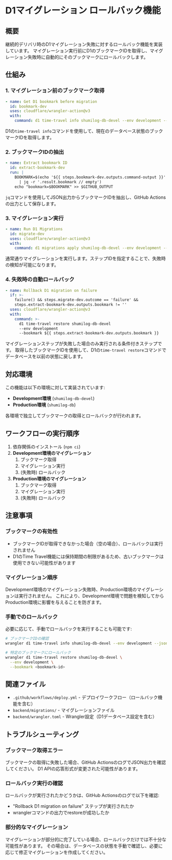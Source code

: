 # D1マイグレーション ロールバック機能

## 概要

継続的デリバリ時のD1マイグレーション失敗に対するロールバック機能を実装しています。
マイグレーション実行前にD1のブックマークIDを取得し、マイグレーション失敗時に自動的にそのブックマークにロールバックします。

## 仕組み

### 1. マイグレーション前のブックマーク取得

```yaml
- name: Get D1 bookmark before migration
  id: bookmark-dev
  uses: cloudflare/wrangler-action@v3
  with:
    command: d1 time-travel info shumilog-db-devel --env development --json
```

D1の`time-travel info`コマンドを使用して、現在のデータベース状態のブックマークIDを取得します。

### 2. ブックマークIDの抽出

```yaml
- name: Extract bookmark ID
  id: extract-bookmark-dev
  run: |
    BOOKMARK=$(echo '${{ steps.bookmark-dev.outputs.command-output }}' \
      | jq -r '.result.bookmark // empty')
    echo "bookmark=$BOOKMARK" >> $GITHUB_OUTPUT
```

`jq`コマンドを使用してJSON出力からブックマークIDを抽出し、GitHub Actionsの出力として保存します。

### 3. マイグレーション実行

```yaml
- name: Run D1 Migrations
  id: migrate-dev
  uses: cloudflare/wrangler-action@v3
  with:
    command: d1 migrations apply shumilog-db-devel --env development --remote
```

通常通りマイグレーションを実行します。ステップIDを指定することで、失敗時の検知が可能になります。

### 4. 失敗時の自動ロールバック

```yaml
- name: Rollback D1 migration on failure
  if: >-
    failure() && steps.migrate-dev.outcome == 'failure' &&
    steps.extract-bookmark-dev.outputs.bookmark != ''
  uses: cloudflare/wrangler-action@v3
  with:
    command: >-
      d1 time-travel restore shumilog-db-devel
      --env development
      --bookmark ${{ steps.extract-bookmark-dev.outputs.bookmark }}
```

マイグレーションステップが失敗した場合のみ実行される条件付きステップです。
取得したブックマークIDを使用して、D1の`time-travel restore`コマンドでデータベースを以前の状態に戻します。

## 対応環境

この機能は以下の環境に対して実装されています:

- **Development環境** (`shumilog-db-devel`)
- **Production環境** (`shumilog-db`)

各環境で独立してブックマークの取得とロールバックが行われます。

## ワークフローの実行順序

1. 依存関係のインストール (`npm ci`)
2. **Development環境のマイグレーション**
   1. ブックマーク取得
   2. マイグレーション実行
   3. (失敗時) ロールバック
3. **Production環境のマイグレーション**
   1. ブックマーク取得
   2. マイグレーション実行
   3. (失敗時) ロールバック

## 注意事項

### ブックマークの有効性

- ブックマークIDが取得できなかった場合（空の場合）、ロールバックは実行されません
- D1のTime Travel機能には保持期間の制限があるため、古いブックマークは使用できない可能性があります

### マイグレーション順序

Development環境のマイグレーション失敗時、Production環境のマイグレーションは実行されません。
これにより、Development環境で問題を検知してからProduction環境に影響を与えることを防ぎます。

### 手動でのロールバック

必要に応じて、手動でロールバックを実行することも可能です:

```bash
# ブックマークIDの確認
wrangler d1 time-travel info shumilog-db-devel --env development --json

# 特定のブックマークにロールバック
wrangler d1 time-travel restore shumilog-db-devel \
  --env development \
  --bookmark <bookmark-id>
```

## 関連ファイル

- `.github/workflows/deploy.yml` - デプロイワークフロー（ロールバック機能を含む）
- `backend/migrations/` - マイグレーションファイル
- `backend/wrangler.toml` - Wrangler設定（D1データベース設定を含む）

## トラブルシューティング

### ブックマーク取得エラー

ブックマークの取得に失敗した場合、GitHub ActionsのログでJSON出力を確認してください。
D1 APIの応答形式が変更された可能性があります。

### ロールバック実行の確認

ロールバックが実行されたかどうかは、GitHub Actionsのログで以下を確認:
- "Rollback D1 migration on failure" ステップが実行されたか
- wranglerコマンドの出力でrestoreが成功したか

### 部分的なマイグレーション

マイグレーションが部分的に完了している場合、ロールバックだけでは不十分な可能性があります。
その場合は、データベースの状態を手動で確認し、必要に応じて修正マイグレーションを作成してください。
